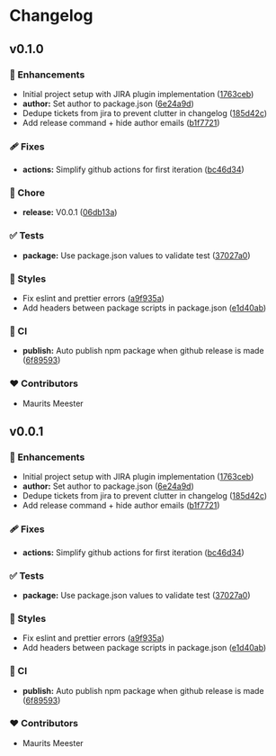# Changelog


## v0.1.0


### 🚀 Enhancements

- Initial project setup with JIRA plugin implementation ([1763ceb](https://github.com/mmeester/changelogen-jira-plugin/commit/1763ceb))
- **author:** Set author to package.json ([6e24a9d](https://github.com/mmeester/changelogen-jira-plugin/commit/6e24a9d))
- Dedupe tickets from jira to prevent clutter in changelog ([185d42c](https://github.com/mmeester/changelogen-jira-plugin/commit/185d42c))
- Add release command + hide author emails ([b1f7721](https://github.com/mmeester/changelogen-jira-plugin/commit/b1f7721))

### 🩹 Fixes

- **actions:** Simplify github actions for first iteration ([bc46d34](https://github.com/mmeester/changelogen-jira-plugin/commit/bc46d34))

### 🏡 Chore

- **release:** V0.0.1 ([06db13a](https://github.com/mmeester/changelogen-jira-plugin/commit/06db13a))

### ✅ Tests

- **package:** Use package.json values to validate test ([37027a0](https://github.com/mmeester/changelogen-jira-plugin/commit/37027a0))

### 🎨 Styles

- Fix eslint and prettier errors ([a9f935a](https://github.com/mmeester/changelogen-jira-plugin/commit/a9f935a))
- Add headers between package scripts in package.json ([e1d40ab](https://github.com/mmeester/changelogen-jira-plugin/commit/e1d40ab))

### 🤖 CI

- **publish:** Auto publish npm package when github release is made ([6f89593](https://github.com/mmeester/changelogen-jira-plugin/commit/6f89593))

### ❤️ Contributors

- Maurits Meester

## v0.0.1


### 🚀 Enhancements

- Initial project setup with JIRA plugin implementation ([1763ceb](https://github.com/mmeester/changelogen-jira-plugin/commit/1763ceb))
- **author:** Set author to package.json ([6e24a9d](https://github.com/mmeester/changelogen-jira-plugin/commit/6e24a9d))
- Dedupe tickets from jira to prevent clutter in changelog ([185d42c](https://github.com/mmeester/changelogen-jira-plugin/commit/185d42c))
- Add release command + hide author emails ([b1f7721](https://github.com/mmeester/changelogen-jira-plugin/commit/b1f7721))

### 🩹 Fixes

- **actions:** Simplify github actions for first iteration ([bc46d34](https://github.com/mmeester/changelogen-jira-plugin/commit/bc46d34))

### ✅ Tests

- **package:** Use package.json values to validate test ([37027a0](https://github.com/mmeester/changelogen-jira-plugin/commit/37027a0))

### 🎨 Styles

- Fix eslint and prettier errors ([a9f935a](https://github.com/mmeester/changelogen-jira-plugin/commit/a9f935a))
- Add headers between package scripts in package.json ([e1d40ab](https://github.com/mmeester/changelogen-jira-plugin/commit/e1d40ab))

### 🤖 CI

- **publish:** Auto publish npm package when github release is made ([6f89593](https://github.com/mmeester/changelogen-jira-plugin/commit/6f89593))

### ❤️ Contributors

- Maurits Meester

